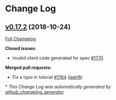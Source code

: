 # Change Log

## [v0.17.2](https://github.com/istforks/go-swagger/tree/v0.17.2) (2018-10-24)

[Full Changelog](https://github.com/istforks/go-swagger/compare/v0.17.1...v0.17.2)

**Closed issues:**

- invalid client code generated for spec [\#1770](https://github.com/istforks/go-swagger/issues/1770)

**Merged pull requests:**

- Fix a typo in tutorial [\#1764](https://github.com/istforks/go-swagger/pull/1764) ([ladrift](https://github.com/ladrift))

\* *This Change Log was automatically generated by [github_changelog_generator](https://github.com/skywinder/Github-Changelog-Generator)*
